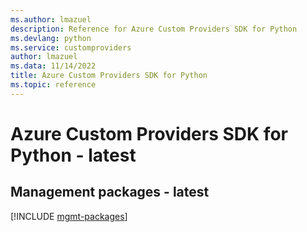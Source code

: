 ```yaml
---
ms.author: lmazuel
description: Reference for Azure Custom Providers SDK for Python
ms.devlang: python
ms.service: customproviders
author: lmazuel
ms.data: 11/14/2022
title: Azure Custom Providers SDK for Python
ms.topic: reference
---
```

# Azure Custom Providers SDK for Python - latest

## Management packages - latest
[!INCLUDE [mgmt-packages](custom-providers-mgmt-index.md)]